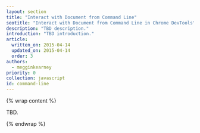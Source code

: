 ```yaml
---
layout: section
title: "Interact with Document from Command Line"
seotitle: "Interact with Document from Command Line in Chrome DevTools"
description: "TBD description."
introduction: "TBD introduction."
article:
  written_on: 2015-04-14
  updated_on: 2015-04-14
  order: 3
authors:
  - megginkearney
priority: 0
collection: javascript
id: command-line
---
```


{% wrap content %}

TBD.

{% endwrap %}